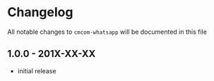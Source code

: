# Changelog

All notable changes to `cmcom-whatsapp` will be documented in this file

## 1.0.0 - 201X-XX-XX

- initial release
